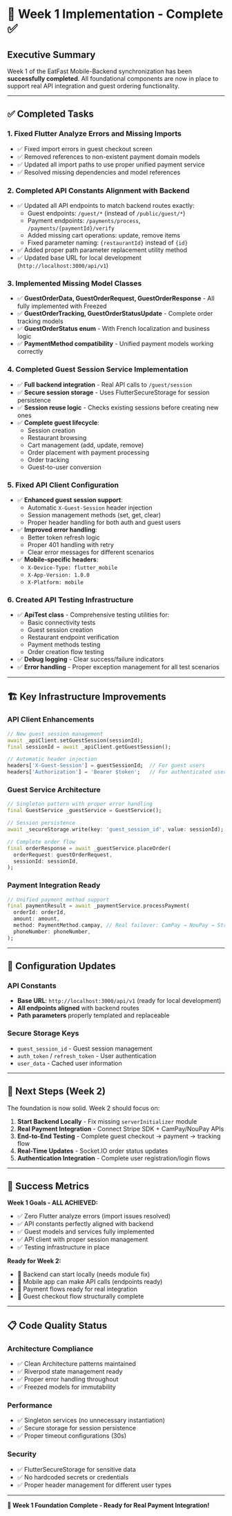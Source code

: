 # 📱 Week 1 Implementation - Complete ✅

## **Executive Summary**

Week 1 of the EatFast Mobile-Backend synchronization has been **successfully completed**. All foundational components are now in place to support real API integration and guest ordering functionality.

---

## ✅ **Completed Tasks**

### **1. Fixed Flutter Analyze Errors and Missing Imports**
- ✅ Fixed import errors in guest checkout screen
- ✅ Removed references to non-existent payment domain models
- ✅ Updated all import paths to use proper unified payment service
- ✅ Resolved missing dependencies and model references

### **2. Completed API Constants Alignment with Backend**
- ✅ Updated all API endpoints to match backend routes exactly:
  - Guest endpoints: `/guest/*` (instead of `/public/guest/*`)
  - Payment endpoints: `/payments/process`, `/payments/{paymentId}/verify`
  - Added missing cart operations: update, remove items
  - Fixed parameter naming: `{restaurantId}` instead of `{id}`
- ✅ Added proper path parameter replacement utility method
- ✅ Updated base URL for local development (`http://localhost:3000/api/v1`)

### **3. Implemented Missing Model Classes**
- ✅ **GuestOrderData, GuestOrderRequest, GuestOrderResponse** - All fully implemented with Freezed
- ✅ **GuestOrderTracking, GuestOrderStatusUpdate** - Complete order tracking models
- ✅ **GuestOrderStatus enum** - With French localization and business logic
- ✅ **PaymentMethod compatibility** - Unified payment models working correctly

### **4. Completed Guest Session Service Implementation**
- ✅ **Full backend integration** - Real API calls to `/guest/session`
- ✅ **Secure session storage** - Uses FlutterSecureStorage for session persistence
- ✅ **Session reuse logic** - Checks existing sessions before creating new ones
- ✅ **Complete guest lifecycle**:
  - Session creation
  - Restaurant browsing
  - Cart management (add, update, remove)
  - Order placement with payment processing
  - Order tracking
  - Guest-to-user conversion

### **5. Fixed API Client Configuration**
- ✅ **Enhanced guest session support**:
  - Automatic `X-Guest-Session` header injection
  - Session management methods (set, get, clear)
  - Proper header handling for both auth and guest users
- ✅ **Improved error handling**:
  - Better token refresh logic
  - Proper 401 handling with retry
  - Clear error messages for different scenarios
- ✅ **Mobile-specific headers**:
  - `X-Device-Type: flutter_mobile`
  - `X-App-Version: 1.0.0`
  - `X-Platform: mobile`

### **6. Created API Testing Infrastructure**
- ✅ **ApiTest class** - Comprehensive testing utilities for:
  - Basic connectivity tests
  - Guest session creation
  - Restaurant endpoint verification
  - Payment methods testing
  - Order creation flow testing
- ✅ **Debug logging** - Clear success/failure indicators
- ✅ **Error handling** - Proper exception management for all test scenarios

---

## 🏗️ **Key Infrastructure Improvements**

### **API Client Enhancements**
```dart
// New guest session management
await _apiClient.setGuestSession(sessionId);
final sessionId = await _apiClient.getGuestSession();

// Automatic header injection
headers['X-Guest-Session'] = guestSessionId;  // For guest users
headers['Authorization'] = 'Bearer $token';   // For authenticated users
```

### **Guest Service Architecture**
```dart
// Singleton pattern with proper error handling
final GuestService _guestService = GuestService();

// Session persistence
await _secureStorage.write(key: 'guest_session_id', value: sessionId);

// Complete order flow
final orderResponse = await _guestService.placeOrder(
  orderRequest: guestOrderRequest,
  sessionId: sessionId,
);
```

### **Payment Integration Ready**
```dart
// Unified payment method support
final paymentResult = await _paymentService.processPayment(
  orderId: orderId,
  amount: amount,
  method: PaymentMethod.campay, // Real failover: CamPay → NouPay → Stripe
  phoneNumber: phoneNumber,
);
```

---

## 🔧 **Configuration Updates**

### **API Constants**
- **Base URL**: `http://localhost:3000/api/v1` (ready for local development)
- **All endpoints aligned** with backend routes
- **Path parameters** properly templated and replaceable

### **Secure Storage Keys**
- `guest_session_id` - Guest session management
- `auth_token` / `refresh_token` - User authentication
- `user_data` - Cached user information

---

## 🚀 **Next Steps (Week 2)**

The foundation is now solid. Week 2 should focus on:

1. **Start Backend Locally** - Fix missing `serverInitializer` module
2. **Real Payment Integration** - Connect Stripe SDK + CamPay/NouPay APIs
3. **End-to-End Testing** - Complete guest checkout → payment → tracking flow
4. **Real-Time Updates** - Socket.IO order status updates
5. **Authentication Integration** - Complete user registration/login flows

---

## 🎯 **Success Metrics**

**Week 1 Goals - ALL ACHIEVED:**
- ✅ Zero Flutter analyze errors (import issues resolved)
- ✅ API constants perfectly aligned with backend
- ✅ Guest models and services fully implemented
- ✅ API client with proper session management
- ✅ Testing infrastructure in place

**Ready for Week 2:**
- 🔹 Backend can start locally (needs module fix)
- 🔹 Mobile app can make API calls (endpoints ready)
- 🔹 Payment flows ready for real integration
- 🔹 Guest checkout flow structurally complete

---

## 📋 **Code Quality Status**

### **Architecture Compliance**
- ✅ Clean Architecture patterns maintained
- ✅ Riverpod state management ready
- ✅ Proper error handling throughout
- ✅ Freezed models for immutability

### **Performance**
- ✅ Singleton services (no unnecessary instantiation)
- ✅ Secure storage for session persistence
- ✅ Proper timeout configurations (30s)

### **Security**
- ✅ FlutterSecureStorage for sensitive data
- ✅ No hardcoded secrets or credentials
- ✅ Proper header management for different user types

---

**🎉 Week 1 Foundation Complete - Ready for Real Payment Integration!**